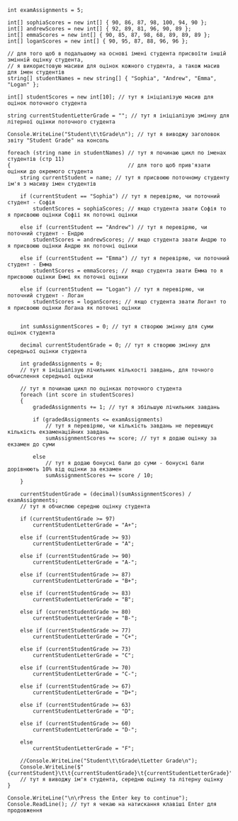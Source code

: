 <!-- Наразі це дуже складний для мене проект, навіть враховуючи що я дуще щільно його закоментував
Важко зрозуміти вкладений цикл, і складно вільно бачити та відчувати змінні які всюди
переходжу до наступного самостійного завдання, спадіваюсь що коли я буду все робити сам, стане зрозуміліше -->
    
    int examAssignments = 5;
    
    int[] sophiaScores = new int[] { 90, 86, 87, 98, 100, 94, 90 };
    int[] andrewScores = new int[] { 92, 89, 81, 96, 90, 89 };
    int[] emmaScores = new int[] { 90, 85, 87, 98, 68, 89, 89, 89 };
    int[] loganScores = new int[] { 90, 95, 87, 88, 96, 96 };
    
    // для того щоб в подальшому на основі імені студента присвоїти іншій змінній оцінку студента,
    // я використовую масиви для оцінок кожного студента, а також масив для імен студентів
    string[] studentNames = new string[] { "Sophia", "Andrew", "Emma", "Logan" };
    
    int[] studentScores = new int[10]; // тут я ініціалізую масив для оцінок поточного студента
    
    string currentStudentLetterGrade = ""; // тут я ініціалізую змінну для літерної оцінки поточного студента
    
    Console.WriteLine("Student\t\tGrade\n"); // тут я виводжу заголовок звіту "Student Grade" на консоль
    
    foreach (string name in studentNames) // тут я починаю цикл по іменах студентів (стр 11)
    {                                     // для того щоб прив'язати оцінки до окремого студента
        string currentStudent = name; // тут я присвоюю поточному студенту ім'я з масиву імен студентів
    
        if (currentStudent == "Sophia") // тут я перевіряю, чи поточний студент - Софія
            studentScores = sophiaScores; // якщо студента звати Софія то я присвоюю оцінки Софіі як поточні оцінки
    
        else if (currentStudent == "Andrew") // тут я перевіряю, чи поточний студент - Ендрю
            studentScores = andrewScores; // якщо студента звати Андрю то я присвоюю оцінки Андрю як поточні оцінки
    
        else if (currentStudent == "Emma") // тут я перевіряю, чи поточний студент - Емма
            studentScores = emmaScores; // якщо студента звати Емма то я присвоюю оцінки Еммі як поточні оцінки
    
        else if (currentStudent == "Logan") // тут я перевіряю, чи поточний студент - Логан
            studentScores = loganScores; // якщо студента звати Логант то я присвоюю оцінки Логана як поточні оцінки
    
        
        int sumAssignmentScores = 0; // тут я створюю змінну для суми оцінок студента
    
        decimal currentStudentGrade = 0; // тут я створюю змінну для середньої оцінки студента
    
        int gradedAssignments = 0; 
        // тут я ініціалізую лічильник кількості завдань, для точного обчислення середньої оцінки
    
        // тут я починаю цикл по оцінках поточного студента
        foreach (int score in studentScores) 
        {
            gradedAssignments += 1; // тут я збільшую лічильник завдань
    
            if (gradedAssignments <= examAssignments) 
                // тут я перевіряю, чи кількість завдань не перевищує кількість екзаменаційних завдань
                sumAssignmentScores += score; // тут я додаю оцінку за екзамен до суми
    
            else
                // тут я додаю бонусні бали до суми - бонусні бали дорівнюють 10% від оцінки за екзамен
                sumAssignmentScores += score / 10; 
        }
    
        currentStudentGrade = (decimal)(sumAssignmentScores) / examAssignments; 
        // тут я обчислюю середню оцінку студента
    
        if (currentStudentGrade >= 97)
            currentStudentLetterGrade = "A+"; 
    
        else if (currentStudentGrade >= 93)
            currentStudentLetterGrade = "A"; 
    
        else if (currentStudentGrade >= 90)
            currentStudentLetterGrade = "A-"; 
    
        else if (currentStudentGrade >= 87)
            currentStudentLetterGrade = "B+"; 
    
        else if (currentStudentGrade >= 83)
            currentStudentLetterGrade = "B"; 
    
        else if (currentStudentGrade >= 80)
            currentStudentLetterGrade = "B-"; 
    
        else if (currentStudentGrade >= 77)
            currentStudentLetterGrade = "C+"; 
    
        else if (currentStudentGrade >= 73)
            currentStudentLetterGrade = "C"; 
    
        else if (currentStudentGrade >= 70)
            currentStudentLetterGrade = "C-"; 
    
        else if (currentStudentGrade >= 67)
            currentStudentLetterGrade = "D+"; 
    
        else if (currentStudentGrade >= 63)
            currentStudentLetterGrade = "D"; 
    
        else if (currentStudentGrade >= 60)
            currentStudentLetterGrade = "D-"; 
    
        else
            currentStudentLetterGrade = "F"; 
    
        //Console.WriteLine("Student\t\tGrade\tLetter Grade\n");
        Console.WriteLine($"{currentStudent}\t\t{currentStudentGrade}\t{currentStudentLetterGrade}"); 
        // тут я виводжу ім'я студента, середню оцінку та літерну оцінку
    }
    
    Console.WriteLine("\n\rPress the Enter key to continue");
    Console.ReadLine(); // тут я чекаю на натискання клавіші Enter для продовження
